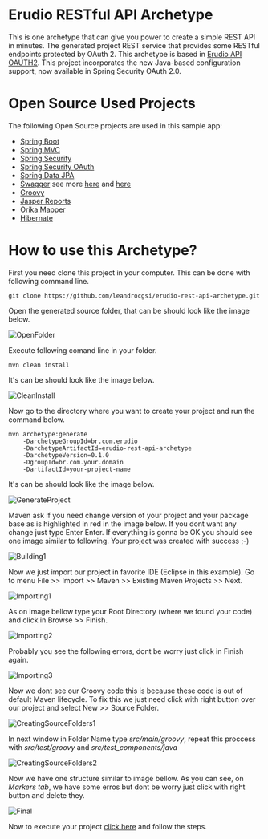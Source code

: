 # Erudio RESTful API Archetype

This is one archetype that can give you power to create a simple REST API in minutes. The generated project REST service that provides some RESTful endpoints protected by OAuth 2. This archetype is based in [Erudio API OAUTH2](https://github.com/leandrocgsi/erudio-api-oauth2). This project incorporates the new Java-based configuration support, now available in Spring Security OAuth 2.0. 


# Open Source Used Projects

The following Open Source projects are used in this sample app:

* [Spring Boot](http://projects.spring.io/spring-boot/)
* [Spring MVC](http://docs.spring.io/spring/docs/current/spring-framework-reference/html/mvc.html)
* [Spring Security](http://projects.spring.io/spring-security/)
* [Spring Security OAuth](http://projects.spring.io/spring-security-oauth/)
* [Spring Data JPA](http://projects.spring.io/spring-data-jpa/)
* [Swagger](http://swagger.io/) see more [here](http://jakubstas.com/spring-jersey-swagger-create-documentation/) and [here](http://jakubstas.com/spring-jersey-swagger-exposing-documentation/)
* [Groovy](http://www.groovy-lang.org/)
* [Jasper Reports](http://community.jaspersoft.com/)
* [Orika Mapper](http://orika-mapper.github.io/orika-docs/converters.html)
* [Hibernate](http://hibernate.org/)

# How to use this Archetype?

First you need clone this project in your computer. This can be done with following command line.

```
git clone https://github.com/leandrocgsi/erudio-rest-api-archetype.git
```

Open the generated source folder, that can be should look like the image below.

![OpenFolder](https://github.com/leandrocgsi/erudio-rest-api-archetype/blob/master/img/1-OpenFolder.png?raw=true)

Execute following comand line in your folder.

```
mvn clean install
```
It's can be should look like the image below.

![CleanInstall](https://github.com/leandrocgsi/erudio-rest-api-archetype/blob/master/img/2-CleanInstall.png?raw=true)

Now go to the directory where you want to create your project and run the command below.

```
mvn archetype:generate 
	-DarchetypeGroupId=br.com.erudio
	-DarchetypeArtifactId=erudio-rest-api-archetype
	-DarchetypeVersion=0.1.0
	-DgroupId=br.com.your.domain
	-DartifactId=your-project-name
```

It's can be should look like the image below.

![GenerateProject](https://github.com/leandrocgsi/erudio-rest-api-archetype/blob/master/img/3-GenerateProject.png?raw=true)

Maven ask if you need change version of your project and your package base as is highlighted in red in the image below. If you dont want any change just type Enter Enter. If everything is gonna be OK you should see one image similar to following. Your project was created with success ;-)

![Building1](https://github.com/leandrocgsi/erudio-rest-api-archetype/blob/master/img/4-Building.png?raw=true)

Now we just import our project in favorite IDE (Eclipse in this example). Go to menu File >> Import >> Maven >> Existing Maven Projects >> Next.

![Importing1](https://github.com/leandrocgsi/erudio-rest-api-archetype/blob/master/img/9-Importing.png?raw=true)

As on image bellow type your Root Directory (where we found your code) and click in Browse >> Finish.

![Importing2](https://github.com/leandrocgsi/erudio-rest-api-archetype/blob/master/img/10-Importing.png?raw=true)

Probably you see the following errors, dont be worry just click in Finish again.

![Importing3](https://github.com/leandrocgsi/erudio-rest-api-archetype/blob/master/img/11-Importing.png?raw=true)

Now we dont see our Groovy code this is because these code is out of default Maven lifecycle. To fix this we just need click with right button over our project and select New >> Source Folder.

![CreatingSourceFolders1](https://github.com/leandrocgsi/erudio-rest-api-archetype/blob/master/img/12-CreatingSourceFolders.png?raw=true)

In next window in Folder Name type *src/main/groovy*, repeat this proccess with *src/test/groovy* and *src/test_components/java*

![CreatingSourceFolders2](https://github.com/leandrocgsi/erudio-rest-api-archetype/blob/master/img/13-CreatingSourceFolders-CreatingSourceFolders.png?raw=true)

Now we have one structure similar to image bellow. As you can see, on *Markers tab*, we have some erros but dont be worry just click with right button and delete they.

![Final](https://github.com/leandrocgsi/erudio-rest-api-archetype/blob/master/img/14-Final.png?raw=true)

Now to execute your project [click here](https://github.com/leandrocgsi/erudio-api-oauth2) and follow the steps.

